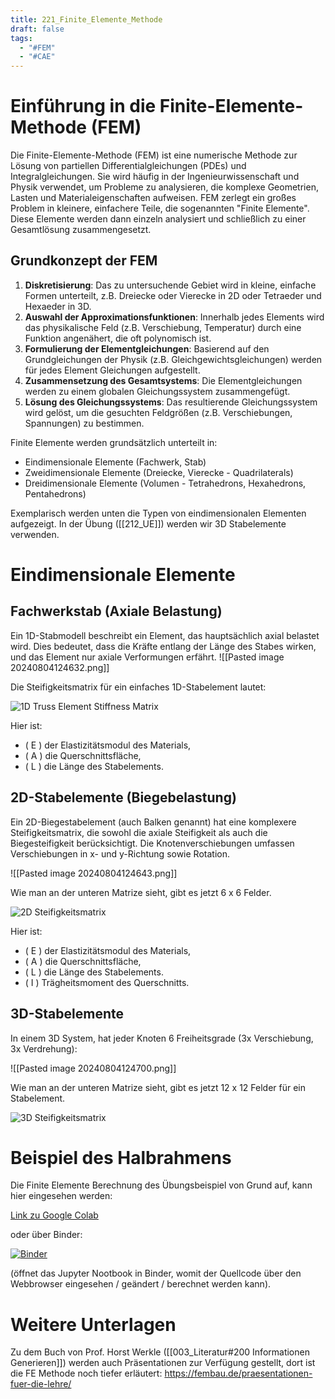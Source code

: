 ```yaml
---
title: 221_Finite_Elemente_Methode
draft: false
tags:
  - "#FEM"
  - "#CAE"
---
```


# Einführung in die Finite-Elemente-Methode (FEM)

Die Finite-Elemente-Methode (FEM) ist eine numerische Methode zur Lösung von partiellen Differentialgleichungen (PDEs) und Integralgleichungen. Sie wird häufig in der Ingenieurwissenschaft und Physik verwendet, um Probleme zu analysieren, die komplexe Geometrien, Lasten und Materialeigenschaften aufweisen. FEM zerlegt ein großes Problem in kleinere, einfachere Teile, die sogenannten "Finite Elemente". Diese Elemente werden dann einzeln analysiert und schließlich zu einer Gesamtlösung zusammengesetzt.

## Grundkonzept der FEM

1. **Diskretisierung**: Das zu untersuchende Gebiet wird in kleine, einfache Formen unterteilt, z.B. Dreiecke oder Vierecke in 2D oder Tetraeder und Hexaeder in 3D.
2. **Auswahl der Approximationsfunktionen**: Innerhalb jedes Elements wird das physikalische Feld (z.B. Verschiebung, Temperatur) durch eine Funktion angenähert, die oft polynomisch ist.
3. **Formulierung der Elementgleichungen**: Basierend auf den Grundgleichungen der Physik (z.B. Gleichgewichtsgleichungen) werden für jedes Element Gleichungen aufgestellt.
4. **Zusammensetzung des Gesamtsystems**: Die Elementgleichungen werden zu einem globalen Gleichungssystem zusammengefügt.
5. **Lösung des Gleichungssystems**: Das resultierende Gleichungssystem wird gelöst, um die gesuchten Feldgrößen (z.B. Verschiebungen, Spannungen) zu bestimmen.

Finite Elemente werden grundsätzlich unterteilt in:
- Eindimensionale Elemente (Fachwerk, Stab)
- Zweidimensionale Elemente (Dreiecke, Vierecke - Quadrilaterals)
- Dreidimensionale Elemente (Volumen - Tetrahedrons, Hexahedrons, Pentahedrons)

Exemplarisch werden unten die Typen von eindimensionalen Elementen aufgezeigt. 
In der Übung ([[212_UE]]) werden wir 3D Stabelemente verwenden.
# Eindimensionale Elemente

## Fachwerkstab (Axiale Belastung)

Ein 1D-Stabmodell beschreibt ein Element, das hauptsächlich axial belastet wird. Dies bedeutet, dass die Kräfte entlang der Länge des Stabes wirken, und das Element nur axiale Verformungen erfährt.
![[Pasted image 20240804124632.png]]

Die Steifigkeitsmatrix für ein einfaches 1D-Stabelement lautet:

![1D Truss Element Stiffness Matrix](https://latex.codecogs.com/png.image?\bg_white&space;K=\frac{EA}{L}\begin{bmatrix}1&-1\\-1&1\end{bmatrix})

Hier ist:
- \( E \) der Elastizitätsmodul des Materials,
- \( A \) die Querschnittsfläche,
- \( L \) die Länge des Stabelements.
## 2D-Stabelemente (Biegebelastung)

Ein 2D-Biegestabelement (auch Balken genannt) hat eine komplexere Steifigkeitsmatrix, die sowohl die axiale Steifigkeit als auch die Biegesteifigkeit berücksichtigt. Die Knotenverschiebungen umfassen Verschiebungen in x- und y-Richtung sowie Rotation.

![[Pasted image 20240804124643.png]]

Wie man an der unteren Matrize sieht, gibt es jetzt 6 x 6 Felder. 

![2D Steifigkeitsmatrix](https://latex.codecogs.com/png.image?\bg_white&space;K=\frac{E}{L}\begin{bmatrix}\frac{A}{L}&0&0&-\frac{A}{L}&0&0\\0&\frac{12I}{L^3}&\frac{6I}{L^2}&0&-\frac{12I}{L^3}&\frac{6I}{L^2}\\0&\frac{6I}{L^2}&\frac{4I}{L}&0&-\frac{6I}{L^2}&\frac{2I}{L}\\-\frac{A}{L}&0&0&\frac{A}{L}&0&0\\0&-\frac{12I}{L^3}&-\frac{6I}{L^2}&0&\frac{12I}{L^3}&-\frac{6I}{L^2}\\0&\frac{6I}{L^2}&\frac{2I}{L}&0&-\frac{6I}{L^2}&\frac{4I}{L}\end{bmatrix})

Hier ist:
- \( E \) der Elastizitätsmodul des Materials,
- \( A \) die Querschnittsfläche,
- \( L \) die Länge des Stabelements.
- \( I \) Trägheitsmoment des Querschnitts.

## 3D-Stabelemente

In einem 3D System, hat jeder Knoten 6 Freiheitsgrade (3x Verschiebung, 3x Verdrehung):

![[Pasted image 20240804124700.png]]

Wie man an der unteren Matrize sieht, gibt es jetzt 12 x 12 Felder für ein Stabelement. 

![3D Steifigkeitsmatrix](https://latex.codecogs.com/png.image?\bg_white&space;K=\begin{bmatrix}\frac{EA}{L}&0&0&0&0&0&-\frac{EA}{L}&0&0&0&0&0\\0&\frac{12EI_z}{L^3}&0&0&0&\frac{6EI_z}{L^2}&0&-\frac{12EI_z}{L^3}&0&0&0&\frac{6EI_z}{L^2}\\0&0&\frac{12EI_y}{L^3}&0&-\frac{6EI_y}{L^2}&0&0&0&-\frac{12EI_y}{L^3}&0&-\frac{6EI_y}{L^2}&0\\0&0&0&\frac{GJ}{L}&0&0&0&0&0&-\frac{GJ}{L}&0&0\\0&0&-\frac{6EI_y}{L^2}&0&\frac{4EI_y}{L}&0&0&0&\frac{6EI_y}{L^2}&0&\frac{2EI_y}{L}&0\\0&\frac{6EI_z}{L^2}&0&0&0&\frac{4EI_z}{L}&0&-\frac{6EI_z}{L^2}&0&0&0&\frac{2EI_z}{L}\\-\frac{EA}{L}&0&0&0&0&0&\frac{EA}{L}&0&0&0&0&0\\0&-\frac{12EI_z}{L^3}&0&0&0&-\frac{6EI_z}{L^2}&0&\frac{12EI_z}{L^3}&0&0&0&-\frac{6EI_z}{L^2}\\0&0&-\frac{12EI_y}{L^3}&0&\frac{6EI_y}{L^2}&0&0&0&\frac{12EI_y}{L^3}&0&\frac{6EI_y}{L^2}&0\\0&0&0&-\frac{GJ}{L}&0&0&0&0&0&\frac{GJ}{L}&0&0\\0&0&-\frac{6EI_y}{L^2}&0&\frac{2EI_y}{L}&0&0&0&\frac{6EI_y}{L^2}&0&\frac{4EI_y}{L}&0\\0&\frac{6EI_z}{L^2}&0&0&0&\frac{2EI_z}{L}&0&-\frac{6EI_z}{L^2}&0&0&0&\frac{4EI_z}{L}\end{bmatrix})


# Beispiel des Halbrahmens

Die Finite Elemente Berechnung des Übungsbeispiel von Grund auf, kann hier eingesehen werden:

[Link zu Google Colab](https://colab.research.google.com/drive/1Yio_5SlEL6frEUguNEkPdDJhUXO9Q-f7?usp=sharing)

oder über Binder:

[![Binder](https://mybinder.org/badge_logo.svg)](https://mybinder.org/v2/gh/AIztok/FH_Jupyter/main?labpath=FH_SBB_FEM_Example.ipynb)

(öffnet das Jupyter Nootbook in Binder, womit der Quellcode über den Webbrowser eingesehen / geändert / berechnet werden kann).

# Weitere Unterlagen

Zu dem Buch von Prof. Horst Werkle ([[003_Literatur#200 Informationen Generieren]]) werden auch Präsentationen zur Verfügung gestellt, dort ist die FE Methode noch tiefer erläutert:
https://fembau.de/praesentationen-fuer-die-lehre/
